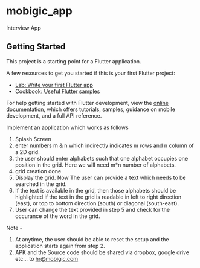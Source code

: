 # mobigic_app

Interview App

## Getting Started

This project is a starting point for a Flutter application.

A few resources to get you started if this is your first Flutter project:

- [Lab: Write your first Flutter app](https://docs.flutter.dev/get-started/codelab)
- [Cookbook: Useful Flutter samples](https://docs.flutter.dev/cookbook)

For help getting started with Flutter development, view the
[online documentation](https://docs.flutter.dev/), which offers tutorials,
samples, guidance on mobile development, and a full API reference.

Implement an application which works as follows

1. Splash Screen
2. enter numbers m & n which indirectly indicates m rows and n column of a 2D grid.
3. the user should enter alphabets such that one alphabet occupies one position in the grid. 
   Here we will need m*n number of alphabets.
4. grid creation done
5. Display the grid. Now The user can provide a text which needs to be searched in the grid.
6. If the text is available in the grid, then those alphabets should be highlighted if the text in the grid is readable in left to right direction (east), or top to bottom direction (south) or diagonal (south-east).
7. User can change the text provided in step 5 and check for the occurance of the word in the grid.

Note -
1. At anytime, the user should be able to reset the setup and the application starts again from step 2.
2. APK and the Source code should be shared via dropbox, google drive etc... to hr@mobigic.com